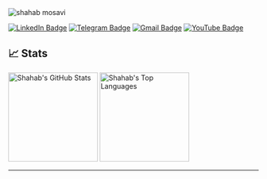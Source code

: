 <img src="https://komarev.com/ghpvc/?username=shahabmosavi" alt="shahab mosavi" />

[![LinkedIn Badge](https://img.shields.io/badge/-shahab%20mosavi-0072b1?style=flat&logo=Linkedin&logoColor=white)](https://www.linkedin.com/in/shahab-mosavi/)
[![Telegram Badge](https://img.shields.io/badge/-Telegram-blue?style=flat&logo=telegram&logoColor=white)](https://t.me/sparrowolf)
[![Gmail Badge](https://img.shields.io/badge/-shahab.programming.git@gmail.com-c14438?style=flat&logo=Gmail&logoColor=white)](mailto:shahab.programming.git@gmail.com)
[![YouTube Badge](https://img.shields.io/badge/-YouTube-red?style=flat&logo=youtube&logoColor=white)](https://www.youtube.com/@shahab.programming)

## 📈 Stats

<img src="https://github-readme-stats.vercel.app/api?username=shahabmosavi&show_icons=true&hide_border=true" alt="Shahab's GitHub Stats" height="180" /> 
<img src="https://github-readme-stats.vercel.app/api/top-langs/?username=shahabmosavi&layout=compact&theme=vision-friendly-dark" alt="Shahab's Top Languages" height="180" />

<hr>
